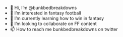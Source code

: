 - 👋 Hi, I’m @bunkbedbreakdowns
- 👀 I’m interested in fantasy football
- 🌱 I’m currently learning how to win in fantasy
- 💞️ I’m looking to collaborate on FF content
- 📫 How to reach me bunkbedbreakdowns on twitter

<!---
bunkbedbreakdowns/bunkbedbreakdowns is a ✨ special ✨ repository because its `README.md` (this file) appears on your GitHub profile.
You can click the Preview link to take a look at your changes.
--->

